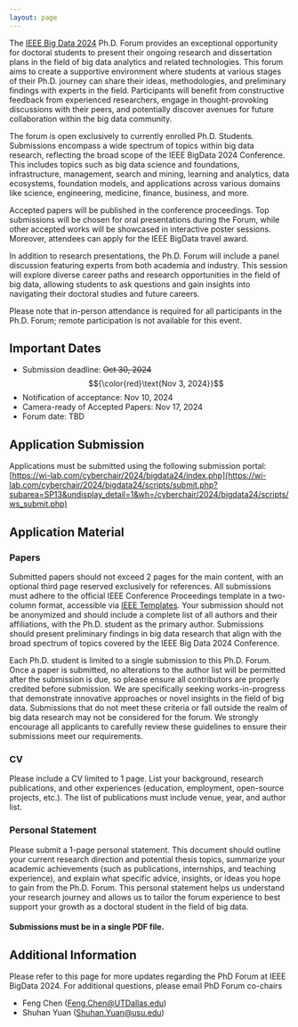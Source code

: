 ```yaml
---
layout: page
---
```




The [IEEE Big Data 2024](https://www3.cs.stonybrook.edu/~ieeebigdata2024/) Ph.D. Forum provides an exceptional opportunity for doctoral students to present their ongoing research and dissertation plans in the field of big data analytics and related technologies. This forum aims to create a supportive environment where students at various stages of their Ph.D. journey can share their ideas, methodologies, and preliminary findings with experts in the field. Participants will benefit from constructive feedback from experienced researchers, engage in thought-provoking discussions with their peers, and potentially discover avenues for future collaboration within the big data community.

The forum is open exclusively to currently enrolled Ph.D. Students. Submissions encompass a wide spectrum of topics within big data research, reflecting the broad scope of the IEEE BigData 2024 Conference. This includes topics such as big data science and foundations, infrastructure, management, search and mining, learning and analytics, data ecosystems, foundation models, and applications across various domains like science, engineering, medicine, finance, business, and more. 

Accepted papers will be published in the conference proceedings. Top submissions will be chosen for oral presentations during the Forum, while other accepted works will be showcased in interactive poster sessions. Moreover, attendees can apply for the IEEE BigData travel award. 

In addition to research presentations, the Ph.D. Forum will include a panel discussion featuring experts from both academia and industry. This session will explore diverse career paths and research opportunities in the field of big data, allowing students to ask questions and gain insights into navigating their doctoral studies and future careers.

Please note that in-person attendance is required for all participants in the Ph.D. Forum; remote participation is not available for this event.

    

## Important Dates

- Submission deadline: ~~Oct 30, 2024~~ $${\color{red}\text{Nov 3, 2024}}$$
- Notification of acceptance: Nov 10, 2024
- Camera-ready of Accepted Papers: Nov 17, 2024
- Forum date: TBD

## Application Submission

Applications must be submitted using the following submission portal: [https://wi-lab.com/cyberchair/2024/bigdata24/index.php](https://wi-lab.com/cyberchair/2024/bigdata24/scripts/submit.php?subarea=SP13&undisplay_detail=1&wh=/cyberchair/2024/bigdata24/scripts/ws_submit.php)
    
## Application Material

### Papers

Submitted papers should not exceed 2 pages for the main content, with an optional third page reserved exclusively for references. All submissions must adhere to the official IEEE Conference Proceedings template in a two-column format, accessible via [IEEE Templates](https://www.ieee.org/conferences/publishing/templates.html). Your submission should not be anonymized and should include a complete list of all authors and their affiliations, with the Ph.D. student as the primary author. Submissions should present preliminary findings in big data research that align with the broad spectrum of topics covered by the IEEE Big Data 2024 Conference.
    
Each Ph.D. student is limited to a single submission to this Ph.D. Forum. Once a paper is submitted, no alterations to the author list will be permitted after the submission is due, so please ensure all contributors are properly credited before submission. We are specifically seeking works-in-progress that demonstrate innovative approaches or novel insights in the field of big data. Submissions that do not meet these criteria or fall outside the realm of big data research may not be considered for the forum. We strongly encourage all applicants to carefully review these guidelines to ensure their submissions meet our requirements.
    

### CV
        
Please include a CV limited to 1 page. List your background, research publications, and other experiences (education, employment, open-source projects, etc.). The list of publications must include venue, year, and author list.
    

### Personal Statement

Please submit a 1-page personal statement. This document should outline your current research direction and potential thesis topics, summarize your academic achievements (such as publications, internships, and teaching experience), and explain what specific advice, insights, or ideas you hope to gain from the Ph.D. Forum. This personal statement helps us understand your research journey and allows us to tailor the forum experience to best support your growth as a doctoral student in the field of big data.  

#### Submissions must be in a single PDF file.

## Additional Information

Please refer to this page for more updates regarding the PhD Forum at IEEE BigData 2024. For additional questions, please email PhD Forum co-chairs

- Feng Chen (Feng.Chen@UTDallas.edu)
- Shuhan Yuan (Shuhan.Yuan@usu.edu)


